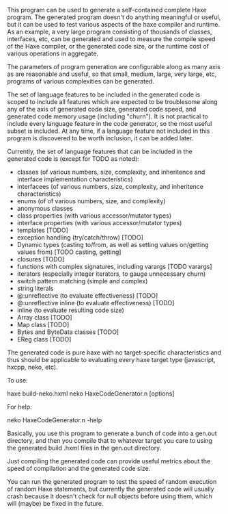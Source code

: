 This program can be used to generate a self-contained complete Haxe
program.  The generated program doesn't do anything meaningful or useful,
but it can be used to test various aspects of the haxe compiler and
runtime.  As an example, a very large program consisting of thousands of
classes, interfaces, etc, can be generated and used to measure the compile
speed of the Haxe compiler, or the generated code size, or the runtime cost
of various operations in aggregate.

The parameters of program generation are configurable along as many axis as
are reasonable and useful, so that small, medium, large, very large, etc,
programs of various complexities can be generated.

The set of language features to be included in the generated code is scoped
to include all features which are expected to be troublesome along any of
the axis of generated code size, generated code speed, and generated code
memory usage (including "churn").  It is not practical to include every
language feature in the code generator, so the most useful subset is
included.  At any time, if a language feature not included in this program
is discovered to be worth inclusion, it can be added later.

Currently, the set of language features that can be included in the
generated code is (except for TODO as noted):

- classes (of various numbers, size, complexity, and inheritence and
           interface implementation characteristics)
- interfacees (of various numbers, size, complexity, and inheritence
               characteristics)
- enums (of of various numbers, size, and complexity)
- anonymous classes
- class properties (with various accessor/mutator types)
- interface properties (with various accessor/mutator types)
- templates [TODO]
- exception handling (try/catch/throw) [TODO]
- Dynamic types (casting to/from, as well as setting values on/getting
                 values from) [TODO casting, getting]
- closures [TODO]
- functions with complex signatures, including varargs [TODO varargs]
- iterators (especially integer iterators, to gauge unnecessary churn)
- switch pattern matching (simple and complex)
- string literals
- @:unreflective (to evaluate effectiveness) [TODO]
- @:unreflective inline (to evaluate effectiveness) [TODO]
- inline (to evaluate resulting code size)
- Array class [TODO]
- Map class [TODO]
- Bytes and ByteData classes [TODO]
- EReg class [TODO]

The generated code is pure haxe with no target-specific characteristics and
thus should be applicable to evaluating every haxe target type (javascript,
hxcpp, neko, etc).

To use:

haxe build-neko.hxml
neko HaxeCodeGenerator.n [options]

For help:

neko HaxeCodeGenerator.n -help

Basically, you use this program to generate a bunch of code into a gen.out
directory, and then you compile that to whatever target you care to using
the generated build .hxml files in the gen.out directory.

Just compiling the generated code can provide useful metrics about the speed
of compilation and the generated code size.

You can run the generated program to test the speed of random execution of
random Haxe statements, but currently the generated code will usually
crash because it doesn't check for null objects before using them, which
will (maybe) be fixed in the future.
